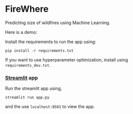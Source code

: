 # FireWhere

Predicting size of wildfires using Machine Learning.

Here is a demo:

Install the requirements to run the app using:

```
pip install -r requirements.txt
```

If you want to use hyperparameter optimization, install using `requirements_dev.txt`.

### [Streamlit](https://www.streamlit.io/) app

Run the streamlit app using,

```
streamlit run app.py
```

and the use `localhost:8501` to view the app.